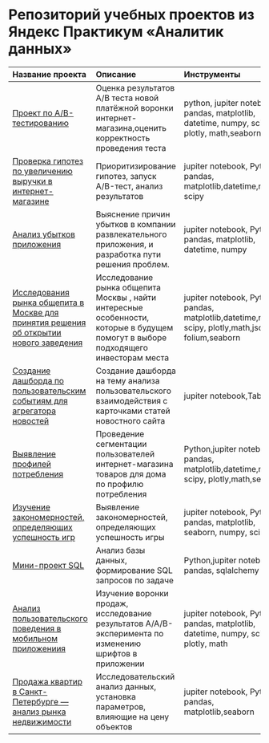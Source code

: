 # Репозиторий учебных проектов из Яндекс Практикум «Аналитик данных»

| Название проекта | Описание | Инструменты | 
| :---------------------- | :---------------------- | :---------------------- |
| [Проект по А/B-тестированию](https://github.com/varvaramambetova/portfolio/tree/main/AB-test%201)| Оценка результатов А/В теста новой платёжной воронки интернет-магазина,оценить корректность проведения теста| python, jupiter notebook pandas, matplotlib, datetime, numpy, scipy, plotly, math,seaborn|
| [Проверка гипотез по увеличению выручки в интернет-магазине](https://github.com/varvaramambetova/portfolio/tree/main/AB-test)| Приоритизирование гипотез, запуск A/B-тест, анализ результатов| jupiter notebook, Python, pandas, matplotlib,datetime,numpy, scipy|
| [Анализ убытков приложения](https://github.com/varvaramambetova/portfolio/tree/main/application)| Выяснение причин убытков в компании развлекательного приложения, и разработка пути решения проблем.| jupiter notebook, Python, pandas, matplotlib, datetime, numpy|
| [Исследования рынка общепита в Москве для принятия решения об открытии нового заведения](https://github.com/varvaramambetova/portfolio/tree/main/business)| Исследование рынка общепита Москвы , найти интересные особенности, которые в будущем помогут в выборе подходящего инвесторам места|jupiter notebook, Python, pandas, matplotlib,datetime,numpy, scipy, plotly,math,json, folium,seaborn|
| [Создание дашборда по пользовательским событиям для агрегатора новостей](https://github.com/varvaramambetova/portfolio/tree/main/dashboard)|Создание дашборда на тему анализа пользовательского взаимодействия с карточками статей новостного сайта|jupiter notebook,Tableau|
| [Выявление профилей потребления](https://github.com/varvaramambetova/portfolio/tree/main/e-com)|Проведение сегментации пользователей интернет-магазина товаров для дома по профилю потребления|Python,jupiter notebook pandas, matplotlib,datetime,numpy, scipy, plotly,math,seaborn|
| [Изучение закономерностей, определяющих успешность игр](https://github.com/varvaramambetova/portfolio_yandex_practicum/blob/main/%D0%98%D0%B7%D1%83%D1%87%D0%B5%D0%BD%D0%B8%D0%B5%20%D0%B7%D0%B0%D0%BA%D0%BE%D0%BD%D0%BE%D0%BC%D0%B5%D1%80%D0%BD%D0%BE%D1%81%D1%82%D0%B5%D0%B9%2C%20%D0%BE%D0%BF%D1%80%D0%B5%D0%B4%D0%B5%D0%BB%D1%8F%D1%8E%D1%89%D0%B8%D1%85%20%D1%83%D1%81%D0%BF%D0%B5%D1%88%D0%BD%D0%BE%D1%81%D1%82%D1%8C%20%D0%B8%D0%B3%D1%80/2.%20%D0%98%D0%B7%D1%83%D1%87%D0%B5%D0%BD%D0%B8%D0%B5%20%D0%B7%D0%B0%D0%BA%D0%BE%D0%BD%D0%BE%D0%BC%D0%B5%D1%80%D0%BD%D0%BE%D1%81%D1%82%D0%B5%D0%B9%2C%20%D0%BE%D0%BF%D1%80%D0%B5%D0%B4%D0%B5%D0%BB%D1%8F%D1%8E%D1%89%D0%B8%D1%85%20%D1%83%D1%81%D0%BF%D0%B5%D1%88%D0%BD%D0%BE%D1%81%D1%82%D1%8C%20%D0%B8%D0%B3%D1%80.ipynb)|Выявление закономерностей, определяющих успешность игры|jupiter notebook, Python, pandas, matplotlib, seaborn, numpy, scipy|
| [Мини-проект SQL](https://github.com/varvaramambetova/portfolio/tree/main/mini-SQL)|Анализ базы данных, формирование SQL запросов по задаче|Python,jupiter notebook pandas, sqlalchemy|
| [Анализ пользовательского поведения в мобильном приложениия](https://github.com/varvaramambetova/portfolio/tree/main/mobile)|Изучение воронки продаж, исследование результатов A/A/B-эксперимента по изменению шрифтов в приложении|jupiter notebook, Python, pandas, matplotlib, datetime, numpy, scipy, plotly, math|
| [Продажа квартир в Санкт-Петербурге — анализ рынка недвижимости](https://github.com/varvaramambetova/portfolio/tree/main/mini-SQL)|Исследовательский анализ данных, установка параметров, влияющие на цену объектов|jupiter notebook, Python, pandas, matplotlib,seaborn|
